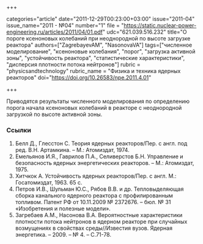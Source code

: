 +++

categories="article"
date="2011-12-29T00:23:00+03:00"
issue="2011-04"
issue_name="2011 - №04"
number="1"
file = "https://static.nuclear-power-engineering.ru/articles/2011/04/01.pdf"
udc="621.039.516.232"
title="О пороге ксеноновых колебаний при неоднородной по высоте загрузке реактора"
authors=["ZagrebayevAM", "NasonovaVA"]
tags=["численное моделирование", "ксеноновые колебания", "порог", "загрузка активной зоны", "устойчивость реактора", "статистические характеристики", "дисперсия плотности потока нейтронов"]
rubric = "physicsandtechnology"
rubric_name = "Физика и техника ядерных реакторов"
doi="https://doi.org/10.26583/npe.2011.4.01"

+++

Приводятся результаты численного моделирования по определению порога начала ксеноновых колебаний в реакторе с неоднородной загрузкой по высоте активной зоны.

### Ссылки

1. Белл Д., Глесстон С. Теория ядерных реакторов/Пер. с англ. под ред. В.Н. Артамкина. – М.: Атомиздат, 1974.
2. Емельянов И.Я., Гаврилов П.А., Селиверстов Б.Н. Управление и безопасность ядерных энергетических реакторов. – М.: Атомиздат, 1975.
3. Хитчкок А. Устойчивость ядерных реакторов/Пер. с англ. М.: Госатомиздат, 1963. 65 с.
4. Петров И.В., Шульман Ю.С., Рябов В.В. и др. Тепловыделяющая сборка канального ядерного реактора с профилированным топливом. Патент РФ от 10.11.2009 № 2372676. – бюл. № 31 «Изобретения и полезные модели».
5. Загребаев А.М., Насонова В.А. Вероятностные характеристики плотности потока нейтронов в ядерном реакторе при случайных возмущениях в свойствах среды//Известия вузов. Ядерная энергетика. – 2009. – № 4. – С.71-78.